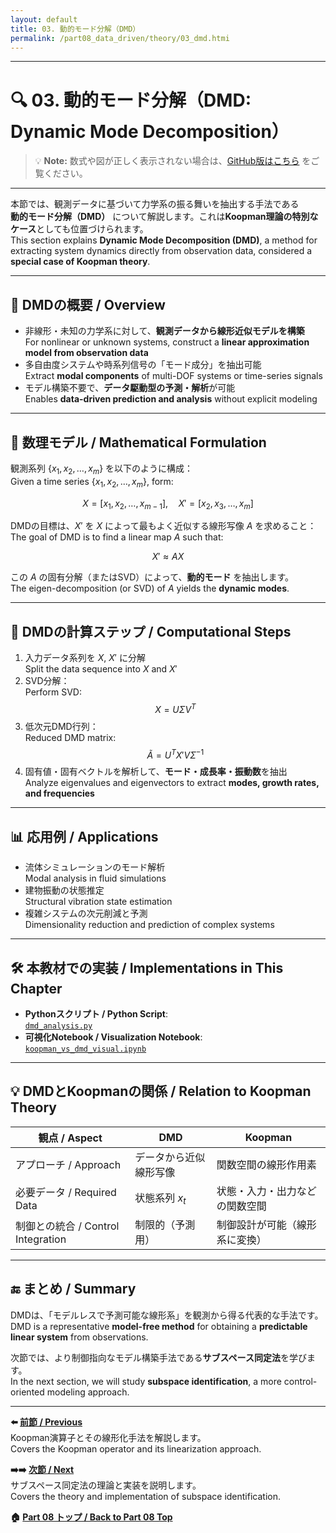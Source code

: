 ```yaml
---
layout: default
title: 03. 動的モード分解（DMD）
permalink: /part08_data_driven/theory/03_dmd.htmi
---
```


---

# 🔍 03. 動的モード分解（DMD: Dynamic Mode Decomposition）

> 💡 **Note:** 数式や図が正しく表示されない場合は、[GitHub版はこちら](https://github.com/Samizo-AITL/EduController/blob/main/part08_data_driven/theory/03_dmd.md) をご覧ください。

---

本節では、観測データに基づいて力学系の振る舞いを抽出する手法である  
**動的モード分解（DMD）** について解説します。これは**Koopman理論の特別なケース**としても位置づけられます。  
This section explains **Dynamic Mode Decomposition (DMD)**, a method for extracting system dynamics directly from observation data, considered a **special case of Koopman theory**.

---

## 🎯 DMDの概要 / Overview

- 非線形・未知の力学系に対して、**観測データから線形近似モデルを構築**  
  For nonlinear or unknown systems, construct a **linear approximation model from observation data**  
- 多自由度システムや時系列信号の「モード成分」を抽出可能  
  Extract **modal components** of multi-DOF systems or time-series signals  
- モデル構築不要で、**データ駆動型の予測・解析**が可能  
  Enables **data-driven prediction and analysis** without explicit modeling

---

## 🧠 数理モデル / Mathematical Formulation

観測系列 $\{x_1, x_2, \dots, x_m\}$ を以下のように構成：  
Given a time series $\{x_1, x_2, \dots, x_m\}$, form:

$$
X = [x_1, x_2, \dots, x_{m-1}], \quad X' = [x_2, x_3, \dots, x_m]
$$

DMDの目標は、$X'$ を $X$ によって最もよく近似する線形写像 $A$ を求めること：  
The goal of DMD is to find a linear map $A$ such that:

$$
X' \approx A X
$$

この $A$ の固有分解（またはSVD）によって、**動的モード** を抽出します。  
The eigen-decomposition (or SVD) of $A$ yields the **dynamic modes**.

---

## 📐 DMDの計算ステップ / Computational Steps

1. 入力データ系列を $X$, $X'$ に分解  
   Split the data sequence into $X$ and $X'$  
2. SVD分解：  
   Perform SVD:
   $$
   X = U \Sigma V^T
   $$
3. 低次元DMD行列：  
   Reduced DMD matrix:
   $$
   \tilde{A} = U^T X' V \Sigma^{-1}
   $$
4. 固有値・固有ベクトルを解析して、**モード・成長率・振動数**を抽出  
   Analyze eigenvalues and eigenvectors to extract **modes, growth rates, and frequencies**

---

## 📊 応用例 / Applications

- 流体シミュレーションのモード解析  
  Modal analysis in fluid simulations  
- 建物振動の状態推定  
  Structural vibration state estimation  
- 複雑システムの次元削減と予測  
  Dimensionality reduction and prediction of complex systems

---

## 🛠️ 本教材での実装 / Implementations in This Chapter

- **Pythonスクリプト / Python Script**:  
  [`dmd_analysis.py`](https://samizo-aitl.github.io/EduController/part08_data_driven/simulation/dmd_analysis.py)  
- **可視化Notebook / Visualization Notebook**:  
  [`koopman_vs_dmd_visual.ipynb`](https://samizo-aitl.github.io/EduController/part08_data_driven/notebooks/koopman_vs_dmd_visual.ipynb)

---

## 💡 DMDとKoopmanの関係 / Relation to Koopman Theory

| 観点 / Aspect | DMD | Koopman |
|--------------|-----|---------|
| アプローチ / Approach | データから近似線形写像 | 関数空間の線形作用素 |
| 必要データ / Required Data | 状態系列 $x_t$ | 状態・入力・出力などの関数空間 |
| 制御との統合 / Control Integration | 制限的（予測用） | 制御設計が可能（線形系に変換） |

---

## 🔚 まとめ / Summary

DMDは、「モデルレスで予測可能な線形系」を観測から得る代表的な手法です。  
DMD is a representative **model-free method** for obtaining a **predictable linear system** from observations.  

次節では、より制御指向なモデル構築手法である**サブスペース同定法**を学びます。  
In the next section, we will study **subspace identification**, a more control-oriented modeling approach.

---

**⬅️ [前節 / Previous](https://samizo-aitl.github.io/EduController/part08_data_driven/theory/02_koopman_operator.html)**  
Koopman演算子とその線形化手法を解説します。  
Covers the Koopman operator and its linearization approach.

**➡️➡️ [次節 / Next](https://samizo-aitl.github.io/EduController/part08_data_driven/theory/04_subspace_id.html)**  
サブスペース同定法の理論と実装を説明します。  
Covers the theory and implementation of subspace identification.

**🏠 [Part 08 トップ / Back to Part 08 Top](https://samizo-aitl.github.io/EduController/part08_data_driven/)**
